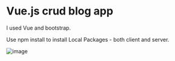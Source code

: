 # Vue.js crud blog app



I used Vue and bootstrap.

Use npm install to install Local Packages - both client and server.


![image](https://pawelkossowski91.github.io/ReactToDoApp/ReactReadMe.png)
